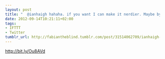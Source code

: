 ```yaml
---
layout: post
title: "  @ianhaigh hahaha. if you want I can make it nerdier. Maybe by launching it"
date: 2012-09-14T10:21:11+02:00
tags:
- IFTTT
- Twitter
tumblr_url: http://fabiantheblind.tumblr.com/post/31514062709/ianhaigh-hahaha-if-you-want-i-can-make-it-nerdier
---
```

http://bit.ly/Ou8AVd
